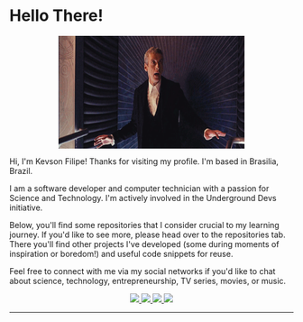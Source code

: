 # Hello There!

<p align="center">
  <img align="center" src="./doctor_dance.gif" width="330" height="200">
</p>
<p>
  Hi, I'm Kevson Filipe! Thanks for visiting my profile. I'm based in Brasilia, Brazil.
</p>
<p>
  I am a software developer and computer technician with a passion for Science and Technology. I'm actively involved in the Underground Devs initiative.
</p>
<p>
  Below, you'll find some repositories that I consider crucial to my learning journey. If you'd like to see more, please head over to the repositories tab. There you'll find other projects I've developed (some during moments of inspiration or boredom!) and useful code snippets for reuse.
</p>
<p>
  Feel free to connect with me via my social networks if you'd like to chat about science, technology, entrepreneurship, TV series, movies, or music.
</p>

<p align="center">
  <a href="https://github.com/KevsonDoc" target="_blank">
    <img src="https://img.shields.io/github/followers/KevsonDoc?color=%23000&label=KevsonDoc&logo=github&logoColor=%23000&style=for-the-badge">
  </a>
  <a href="https://www.linkedin.com/in/kevson-filipe" target="_blank">
    <img src="https://img.shields.io/badge/linkedin-%230077B5.svg?&style=for-the-badge&logo=linkedin&logoColor=white" />
  </a>
  <a href="https://medium.com/@kevsonfilipesantos" target="_blank">
    <img src="https://img.shields.io/badge/medium-%2312100E.svg?&style=for-the-badge&logo=medium&logoColor=white" />
  </a>
  <a href="mailto:kevsonfilipesantos@gmail.com" target="_blank">
    <img src="https://img.shields.io/badge/-kevsonfilipesantos@gmail.com-c14438?&style=for-the-badge&logo=Gmail&logoColor=white&link=mailto:kevsonfilipesantos@gmail.com">
  </a>
</div>

- - -

